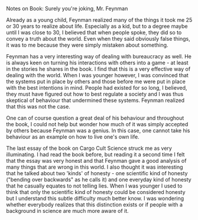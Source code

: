Notes on Book: Surely you're joking, Mr. Feynman

Already as a young child, Feynman realized many of the things it took me 25 or 30 years to realize about life. Especially as a kid, but to a degree maybe until I was close to 30, I believed that when people spoke, they did so to convey a truth about the world. Even when they said obviously false things, it was to me because they were simply mistaken about something.

Feynman has a very interesting way of dealing with bureaucracy as well. He is always keen on turning his interactions with others into a game - at least in the stories he shares in the book. I find that this is a very effective way of dealing with the world. When I was younger however, I was convinced that the systems put in place by others and those before me were put in place with the best intentions in mind. People had existed for so long, I believed, they must have figured out how to best regulate a society and I was thus skeptical of behaviour that undermined these systems. Feynman realized that this was not the case.

One can of course question a great deal of his behaviour and throughout the book, I could not help but wonder how much of it was simply accepted by others because Feynman was a genius. In this case, one cannot take his behaviour as an example on how to live one's own life.

The last essay of the book on Cargo Cult Science struck me as very illuminating. I had read the book before, but reading it a second time I felt that the essay was very honest and that Feynman gave a good analysis of many things that are wrong in this world. I also thought it was interesting that he talked about two 'kinds' of honesty - one scientific kind of honesty ("bending over backwards" as he calls it) and one everyday kind of honesty that he casually equates to not telling lies. When I was younger I used to think that only the scientific kind of honesty could be considered honesty but I understand this subtle difficulty much better know. I was wondering whether everybody realizes that this distinction exists or if people with a background in science are much more aware of it.
